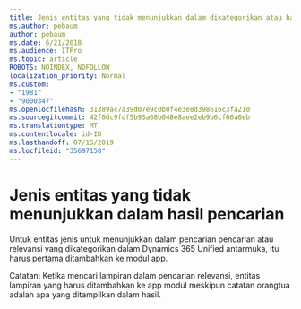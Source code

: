 ```yaml
---
title: Jenis entitas yang tidak menunjukkan dalam dikategorikan atau hasil pencarian relevansi dalam Dynamics 365 Unified antarmuka
ms.author: pebaum
author: pebaum
ms.date: 6/21/2018
ms.audience: ITPro
ms.topic: article
ROBOTS: NOINDEX, NOFOLLOW
localization_priority: Normal
ms.custom:
- "1981"
- "9000347"
ms.openlocfilehash: 31389ac7a39d07e9c0b0f4e3e8d398616c3fa210
ms.sourcegitcommit: 42f0dc9fdf5b93a68b048e8aee2eb9b6cf66a6eb
ms.translationtype: MT
ms.contentlocale: id-ID
ms.lasthandoff: 07/15/2019
ms.locfileid: "35697158"
---
```

# <a name="entity-type-not-showing-in-search-results"></a>Jenis entitas yang tidak menunjukkan dalam hasil pencarian

Untuk entitas jenis untuk menunjukkan dalam pencarian pencarian atau relevansi yang dikategorikan dalam Dynamics 365 Unified antarmuka, itu harus pertama ditambahkan ke modul app.

Catatan: Ketika mencari lampiran dalam pencarian relevansi, entitas lampiran yang harus ditambahkan ke app modul meskipun catatan orangtua adalah apa yang ditampilkan dalam hasil.
